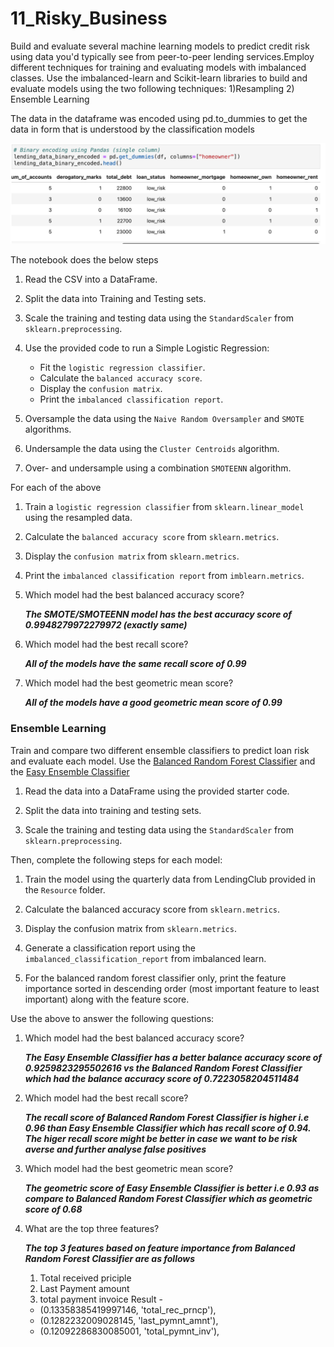 # 11_Risky_Business
Build and evaluate several machine learning models to predict credit risk using data you'd typically see from peer-to-peer lending services.Employ different techniques for training and evaluating models with imbalanced classes. Use the imbalanced-learn and Scikit-learn libraries to build and evaluate models using the two following techniques: 1)Resampling 2) Ensemble Learning


The data in the dataframe was encoded using pd.to_dummies to get the data in form that is understood by the classification models
 
![Encoded Data](Images/encoded_data.png)


The notebook does the below steps

1. Read the CSV into a DataFrame.

2. Split the data into Training and Testing sets.

3. Scale the training and testing data using the `StandardScaler` from `sklearn.preprocessing`.

4. Use the provided code to run a Simple Logistic Regression:
    * Fit the `logistic regression classifier`.
    * Calculate the `balanced accuracy score`.
    * Display the `confusion matrix`.
    * Print the `imbalanced classification report`.


5. Oversample the data using the `Naive Random Oversampler` and `SMOTE` algorithms.

6. Undersample the data using the `Cluster Centroids` algorithm.

7. Over- and undersample using a combination `SMOTEENN` algorithm.


For each of the above

1. Train a `logistic regression classifier` from `sklearn.linear_model` using the resampled data.

2. Calculate the `balanced accuracy score` from `sklearn.metrics`.

3. Display the `confusion matrix` from `sklearn.metrics`.

4. Print the `imbalanced classification report` from `imblearn.metrics`.


1. Which model had the best balanced accuracy score?

   ***The SMOTE/SMOTEENN model has the best accuracy score of 0.9948279972279972 (exactly same)***

2. Which model had the best recall score?

    ***All of the models have the same recall score of 0.99***

3. Which model had the best geometric mean score?

    ***All of the models have a good geometric mean score of 0.99***



### Ensemble Learning

Train and compare two different ensemble classifiers to predict loan risk and evaluate each model. 
Use the [Balanced Random Forest Classifier](https://imbalanced-learn.org/stable/references/generated/imblearn.ensemble.BalancedRandomForestClassifier.html) and the [Easy Ensemble Classifier](https://imbalanced-learn.org/stable/references/generated/imblearn.ensemble.EasyEnsembleClassifier.html)


1. Read the data into a DataFrame using the provided starter code.

2. Split the data into training and testing sets.

3. Scale the training and testing data using the `StandardScaler` from `sklearn.preprocessing`.


Then, complete the following steps for each model:

1. Train the model using the quarterly data from LendingClub provided in the `Resource` folder.

2. Calculate the balanced accuracy score from `sklearn.metrics`.

3. Display the confusion matrix from `sklearn.metrics`.

4. Generate a classification report using the `imbalanced_classification_report` from imbalanced learn.

5. For the balanced random forest classifier only, print the feature importance sorted in descending order (most important feature to least important) along with the feature score.


Use the above to answer the following questions:

1. Which model had the best balanced accuracy score?

    ***The Easy Ensemble Classifier has a better balance accuracy score of 0.9259823295502616 vs the Balanced Random Forest Classifier which had the balance accuracy score of 0.7223058204511484***

2. Which model had the best recall score?

    ***The recall score of Balanced Random Forest Classifier is higher i.e 0.96 than Easy Ensemble Classifier which has recall score of 0.94. The higer recall score might be better in case we want to be risk averse and further analyse false positives***

3. Which model had the best geometric mean score?

    ***The geometric score of Easy Ensemble Classifier is better i.e 0.93 as compare to Balanced Random Forest Classifier which as geometric score of 0.68***

4. What are the top three features?

    ***The top 3 features based on feature importance from Balanced Random Forest Classifier are as follows***
    1) Total received priciple
    2) Last Payment amount
    3) total payment invoice
    Result - 
      - (0.13358385419997146, 'total_rec_prncp'),
      - (0.1282232009028145, 'last_pymnt_amnt'),
      - (0.12092286830085001, 'total_pymnt_inv'),


